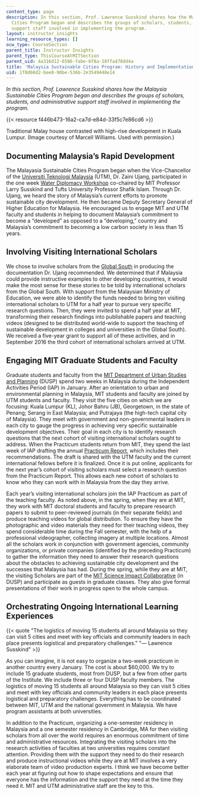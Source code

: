 ```yaml
---
content_type: page
description: In this section, Prof. Lawrence Susskind shares how the Malaysia Sustainable
  Cities Program began and describes the groups of scholars, students, and administrative
  support staff involved in implementing the program.
layout: instructor_insights
learning_resource_types: []
ocw_type: CourseSection
parent_title: Instructor Insights
parent_type: ThisCourseAtMITSection
parent_uid: 4a316d12-6586-fabe-6f8a-18ffa478dd4a
title: 'Malaysia Sustainable Cities Program: History and Implementation'
uid: 1f0d60d2-bee8-90be-536b-2e3549448e14
---
```


_In this section, Prof. Lawrence Susskind shares how the Malaysia Sustainable Cities Program began and describes the groups of scholars, students, and administrative support staff involved in implementing the program._

{{< resource f446b473-16a2-ca7d-e84d-33f5c7e86cd6 >}}

Traditional Malay house contrasted with high-rise development in Kuala Lumpur. (Image courtesy of Marcell Williams. Used with permission.)

Documenting Malaysia’s Rapid Development
----------------------------------------

The Malayasia Sustainable Cities Program began when the Vice-Chancellor of the [Universiti Teknologi Malaysia](http://www.utm.my/) (UTM), Dr. Zaini Ujang, participated in the one week [Water Diplomacy Workshop](http://waterdiplomacy.org/workshop/) co-chaired by MIT Professor Larry Susskind and Tufts University Professor Shafik Islam. Through Dr. Ujang, we heard the story of Malaysia’s current efforts to promote sustainable city development. He then became Deputy Secretary General of Higher Education for Malaysia. He encouraged us to engage MIT and UTM faculty and students in helping to document Malaysia’s commitment to become a “developed” as opposed to a “developing,” country and Malaysia’s commitment to becoming a low carbon society in less than 15 years.

Involving Visiting International Scholars
-----------------------------------------

We chose to involve scholars from the [Global South](https://en.wikipedia.org/wiki/Global_South) in producing the documentation Dr. Ujang recommended. We determined that if Malaysia could provide instructive examples to other developing countries, it would make the most sense for these stories to be told by international scholars from the Global South. With support from the Malaysian Ministry of Education, we were able to identify the funds needed to bring ten visiting international scholars to UTM for a half year to pursue very specific research questions. Then, they were invited to spend a half year at MIT, transforming their research findings into publishable papers and teaching videos (designed to be distributed world-wide to support the teaching of sustainable development in colleges and universities in the Global South). We received a five-year grant to support all of these activities, and in September 2016 the third cohort of international scholars arrived at UTM.

Engaging MIT Graduate Students and Faculty
------------------------------------------

Graduate students and faculty from the [MIT Department of Urban Studies and Planning](http://dusp.mit.edu/) (DUSP) spend two weeks in Malaysia during the Independent Activities Period (IAP) in January. After an orientation to urban and environmental planning in Malaysia, MIT students and faculty are joined by UTM students and faculty. They visit the five cities on which we are focusing: Kuala Lumpur (KL), Johor Bahru (JB), Georgetown, in the state of Penang; Serang in East Malaysia; and Putrajaya (the high-tech capital city of Malaysia). They meet with government and non-governmental leaders in each city to gauge the progress in achieving very specific sustainable development objectives. Their goal in each city is to identify research questions that the next cohort of visiting international scholars ought to address. When the Practicum students return from MIT, they spend the last week of IAP drafting the annual [Practicum Report](https://malaysiacities.mit.edu/practicum2016), which includes their recommendations. The draft is shared with the UTM faculty and the current international fellows before it is finalized. Once it is put online, applicants for the next year’s cohort of visiting scholars must select a research question from the Practicum Report. This allows each new cohort of scholars to know who they can work with in Malaysia from the day they arrive.

Each year’s visiting international scholars join the IAP Practicum as part of the teaching faculty. As noted above, in the spring, when they are at MIT, they work with MIT doctoral students and faculty to prepare research papers to submit to peer-reviewed journals (in their separate fields) and produce teaching videos for global distribution. To ensure they have the photographic and video materials they need for their teaching videos, they spend considerable time during the Fall semester, with the help of a professional videographer, collecting imagery at multiple locations. Almost all the scholars work in conjunction with government agencies, community organizations, or private companies (identified by the preceding Practicum) to gather the information they need to answer their research questions about the obstacles to achieving sustainable city development and the successes that Malaysia has had. During the spring, while they are at MIT, the visiting Scholars are part of the [MIT Science Impact Collaborative](https://dusp.mit.edu/epp/project/mit-science-impact-collaborative) (in DUSP) and participate as guests in graduate classes. They also give formal presentations of their work in progress open to the whole campus.

Orchestrating Ongoing International Learning Experiences
--------------------------------------------------------

{{< quote "The logistics of moving 15 students all around Malaysia so they can visit 5 cities and meet with key officials and community leaders in each place presents logistical and preparatory challenges." "— Lawrence Susskind" >}}

As you can imagine, it is not easy to organize a two-week practicum in another country every January. The cost is about $60,000. We try to include 15 graduate students, most from DUSP, but a few from other parts of the Institute. We include three or four DUSP faculty members. The logistics of moving 15 students all around Malaysia so they can visit 5 cities and meet with key officials and community leaders in each place presents logistical and preparatory challenges. Everything has to be coordinated between MIT, UTM and the national government in Malaysia. We have program assistants at both universities.

In addition to the Practicum, organizing a one-semester residency in Malaysia and a one semester residency in Cambridge, MA for then visiting scholars from all over the world requires an enormous commitment of time and administrative resources. Integrating the visiting scholars into the research activities of faculties at two universities requires constant attention. Providing them with the support they need to do their research and produce instructional videos while they are at MIT involves a very elaborate team of video production experts. I think we have become better each year at figuring out how to shape expectations and ensure that everyone has the information and the support they need at the time they need it. MIT and UTM administrative staff are the key to this.